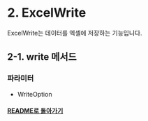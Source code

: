 # 2. ExcelWrite

ExcelWrite는 데이터를 엑셀에 저장하는 기능입니다.

## 2-1. write 메서드

### 파라미터
- WriteOption

#### [README로 돌아가기](README.md)
